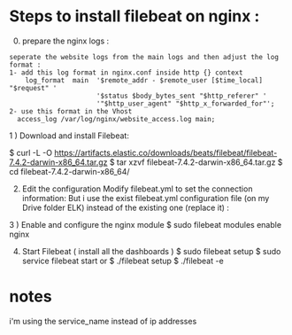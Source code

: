 

# Steps to install filebeat on nginx :

0) prepare the nginx logs :
```
seperate the website logs from the main logs and then adjust the log format : 
1- add this log format in nginx.conf inside http {} context 
    log_format  main  '$remote_addr - $remote_user [$time_local] "$request" '
                      '$status $body_bytes_sent "$http_referer" '
                      '"$http_user_agent" "$http_x_forwarded_for"';
2- use this format in the Vhost 
  access_log /var/log/nginx/website_access.log main;
```


1 ) Download and install Filebeat:

 $ curl -L -O https://artifacts.elastic.co/downloads/beats/filebeat/filebeat-7.4.2-darwin-x86_64.tar.gz
$ tar xzvf filebeat-7.4.2-darwin-x86_64.tar.gz
$ cd filebeat-7.4.2-darwin-x86_64/
 
2) Edit the configuration Modify filebeat.yml to set the connection information:
But i  use the exist filebeat.yml configuration file (on my Drive folder ELK) instead of the existing one (replace it) :

3 ) Enable and configure the nginx module
 $ sudo filebeat modules enable nginx

4) Start Filebeat ( install all the dashboards )
         $  sudo filebeat setup
         $  sudo service filebeat start
         or
    $ ./filebeat setup
    $ ./filebeat -e
 





# notes
i'm using the service_name instead of ip addresses

